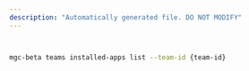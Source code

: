 ```yaml
---
description: "Automatically generated file. DO NOT MODIFY"
---
```


```bash


mgc-beta teams installed-apps list --team-id {team-id}

```